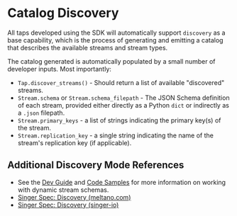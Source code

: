 # Catalog Discovery

All taps developed using the SDK will automatically support `discovery` as a base
capability, which is the process of generating and emitting a catalog that describes the
available streams and stream types.

The catalog generated is automatically populated by a small number of developer inputs. Most
importantly:

- `Tap.discover_streams()` - Should return a list of available "discovered" streams.
- `Stream.schema` or `Stream.schema_filepath` - The JSON Schema definition of each stream,
  provided either directly as a Python `dict` or indirectly as a `.json` filepath.
- `Stream.primary_keys` - a list of strings indicating the primary key(s) of the stream.
- `Stream.replication_key` - a single string indicating the name of the stream's replication
  key (if applicable).

## Additional Discovery Mode References

- See the [Dev Guide](../dev_guide.md) and [Code Samples](../code_samples.md) for more
  information on working with dynamic stream schemas.
- [Singer Spec: Discovery (meltano.com)](https://hub.meltano.com/singer/spec#discovery-mode)
- [Singer Spec: Discovery (singer-io)](https://github.com/singer-io/getting-started/blob/master/docs/DISCOVERY_MODE.md)
